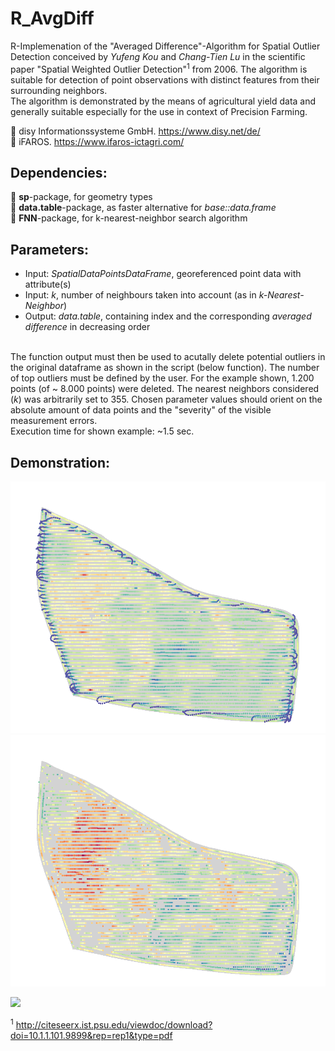 # R_AvgDiff
R-Implemenation of the "Averaged Difference"-Algorithm for Spatial Outlier Detection conceived by _Yufeng Kou_ and _Chang-Tien Lu_ in the scientific paper "Spatial Weighted Outlier Detection"<sup>1</sup> from 2006. The algorithm is suitable for detection of point observations with distinct features from their surrounding neighbors.<br/>
The algorithm is demonstrated by the means of agricultural yield data and generally suitable especially for the use in context of Precision Farming.<br/>

:round_pushpin: disy Informationssysteme GmbH. https://www.disy.net/de/ <br/>
:seedling: iFAROS. https://www.ifaros-ictagri.com/ <br/>

## Dependencies:<br/>
:wrench: __sp__-package, for geometry types<br/>
:wrench: __data.table__-package, as faster alternative for _base::data.frame_<br/>
:wrench: __FNN__-package, for k-nearest-neighbor search algorithm<br/>

## Parameters:<br/>
- Input: _SpatialDataPointsDataFrame_, georeferenced point data with attribute(s)<br/>
- Input: _k_, number of neighbours taken into account (as in _k-Nearest-Neighbor_)<br/>
- Output: _data.table_, containing index and the corresponding _averaged difference_ in decreasing order<br/><br/>

The function output must then be used to acutally delete potential outliers in the original dataframe as shown in the script (below function). The number of top outliers must be defined by the user. For the example shown, 1.200 points (of ~ 8.000 points) were deleted. The nearest neighbors considered (_k_) was arbitrarily set to 355. Chosen parameter values should orient on the absolute amount of data points and the "severity" of the visible measurement errors.<br/>
Execution time for shown example: ~1.5 sec.

## Demonstration:<br/>
![original_observations](img/original.png)<br/>
![cleansed_observations](img/processed.png)<br/>

<img src="https://github.com/OliverHennhoefer/r-averaged-difference-algorithm/blob/master/img/original.png" width="550"><br/>

<sup>1</sup> http://citeseerx.ist.psu.edu/viewdoc/download?doi=10.1.1.101.9899&rep=rep1&type=pdf
